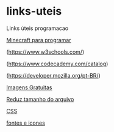 # links-uteis
Links úteis programacao

[Minecraft para programar](https://studio.code.org/s/mc/lessons/1/levels/1)

(https://www.w3schools.com/)

(https://www.codecademy.com/catalog)

(https://developer.mozilla.org/pt-BR/)

[Imagens Gratuitas](https://unsplash.com/)

[Reduz tamanho do arquivo](https://tinypng.com/)

[CSS](https://css-tricks.com/)

[fontes e icones](https://fontawesome.com/)
